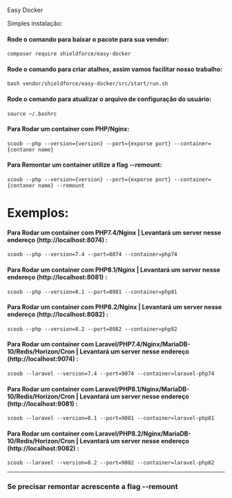 Easy Docker

Simples instalação:

#### Rode o comando para baixar o pacote para sua vendor:
```
composer require shieldforce/easy-docker
```

#### Rode o comando para criar atalhos, assim vamos facilitar nosso trabalho:
```
bash vendor/shieldforce/easy-docker/src/start/run.sh
```

#### Rode o comando para atualizar o arquivo de configuração do usuário:
```
source ~/.bashrc
```

#### Para Rodar um container com PHP/Nginx:
```
scoob --php --version={version} --port={exporse port} --container={contaner name}
```

#### Para Remontar um container utilize a flag --remount:
```
scoob --php --version={version} --port={exporse port} --container={contaner name} --remount
```

# Exemplos:

#### Para Rodar um container com PHP7.4/Nginx | Levantará um server nesse endereço (http://localhost:8074) :
```
scoob --php --version=7.4 --port=8074 --container=php74
```

#### Para Rodar um container com PHP8.1/Nginx | Levantará um server nesse endereço (http://localhost:8081) :
```
scoob --php --version=8.1 --port=8081 --container=php81
```

#### Para Rodar um container com PHP8.2/Nginx | Levantará um server nesse endereço (http://localhost:8082) :
```
scoob --php --version=8.2 --port=8082 --container=php82
```

#### Para Rodar um container com Laravel/PHP7.4/Nginx/MariaDB-10/Redis/Horizon/Cron | Levantará um server nesse endereço (http://localhost:9074) :
```
scoob --laravel --version=7.4 --port=9074 --container=laravel-php74
```

#### Para Rodar um container com Laravel/PHP8.1/Nginx/MariaDB-10/Redis/Horizon/Cron | Levantará um server nesse endereço (http://localhost:9081) :
```
scoob --laravel --version=8.1 --port=9081 --container=laravel-php81
```

#### Para Rodar um container com Laravel/PHP8.2/Nginx/MariaDB-10/Redis/Horizon/Cron | Levantará um server nesse endereço (http://localhost:9082) :
```
scoob --laravel --version=8.2 --port=9082 --container=laravel-php82
```
---
### Se precisar remontar acrescente a flag --remount